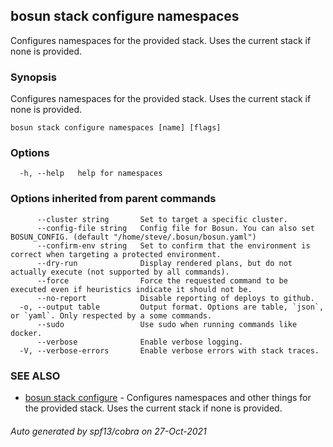 ## bosun stack configure namespaces

Configures namespaces for the provided stack. Uses the current stack if none is provided.

### Synopsis

Configures namespaces for the provided stack. Uses the current stack if none is provided.

```
bosun stack configure namespaces [name] [flags]
```

### Options

```
  -h, --help   help for namespaces
```

### Options inherited from parent commands

```
      --cluster string       Set to target a specific cluster.
      --config-file string   Config file for Bosun. You can also set BOSUN_CONFIG. (default "/home/steve/.bosun/bosun.yaml")
      --confirm-env string   Set to confirm that the environment is correct when targeting a protected environment.
      --dry-run              Display rendered plans, but do not actually execute (not supported by all commands).
      --force                Force the requested command to be executed even if heuristics indicate it should not be.
      --no-report            Disable reporting of deploys to github.
  -o, --output table         Output format. Options are table, `json`, or `yaml`. Only respected by a some commands.
      --sudo                 Use sudo when running commands like docker.
      --verbose              Enable verbose logging.
  -V, --verbose-errors       Enable verbose errors with stack traces.
```

### SEE ALSO

* [bosun stack configure](bosun_stack_configure.md)	 - Configures namespaces and other things for the provided stack. Uses the current stack if none is provided.

###### Auto generated by spf13/cobra on 27-Oct-2021
